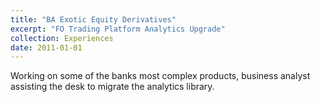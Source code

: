 ```yaml
---
title: "BA Exotic Equity Derivatives"
excerpt: "FO Trading Platform Analytics Upgrade"
collection: Experiences
date: 2011-01-01
---
```


Working on some of the banks most complex products, business analyst assisting the desk to migrate the analytics library.
